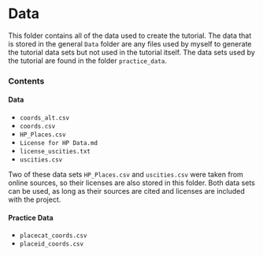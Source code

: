 # Data
This folder contains all of the data used to create the tutorial. The data that is stored in the general `Data` folder are any files used by myself to generate the tutorial data sets but not used in the tutorial itself. The data sets used by the tutorial are found in the folder `practice_data`.

### Contents
#### Data
- `coords_alt.csv`
- `coords.csv`
- `HP_Places.csv`
- `License for HP Data.md`
- `license_uscities.txt`
- `uscities.csv`

Two of these data sets `HP_Places.csv` and `uscities.csv` were taken from online sources, so their licenses are also stored in this folder. Both data sets can be used, as long as their sources are cited and licenses are included with the project.

#### Practice Data
- `placecat_coords.csv`
- `placeid_coords.csv`